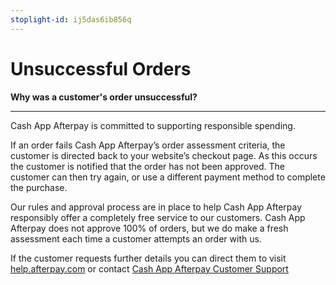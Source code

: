 ```yaml
---
stoplight-id: ij5das6ib856q
---
```


# Unsuccessful Orders

**Why was a customer's order unsuccessful?**

----

Cash App Afterpay is committed to supporting responsible spending. 

If an order fails Cash App Afterpay’s order assessment criteria, the customer is directed back to your website’s checkout page. As this occurs the customer is notified that the order has not been approved. The customer can then try again, or use a different payment method to complete the purchase.

Our rules and approval process are in place to help Cash App Afterpay responsibly offer a completely free service to our customers. Cash App Afterpay does not approve 100% of orders, but we do make a fresh assessment each time a customer attempts an order with us.

If the customer requests further details you can direct them to visit [help.afterpay.com](https://help.afterpay.com/) or contact [Cash App Afterpay Customer Support](../FAQS-AND-SUPPORT/caa-support.md)